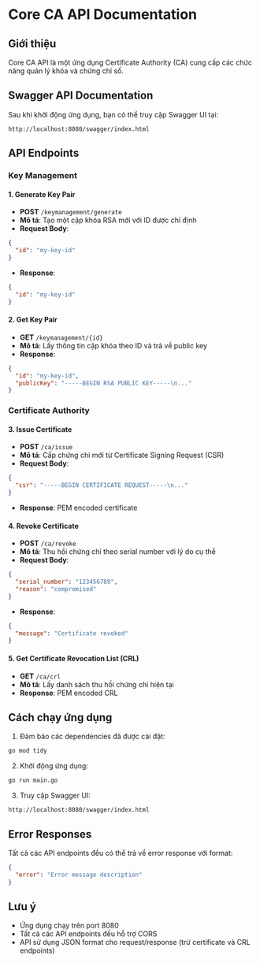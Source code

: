 # Core CA API Documentation

## Giới thiệu

Core CA API là một ứng dụng Certificate Authority (CA) cung cấp các chức năng quản lý khóa và chứng chỉ số.

## Swagger API Documentation

Sau khi khởi động ứng dụng, bạn có thể truy cập Swagger UI tại:

```
http://localhost:8080/swagger/index.html
```

## API Endpoints

### Key Management

#### 1. Generate Key Pair

- **POST** `/keymanagement/generate`
- **Mô tả**: Tạo một cặp khóa RSA mới với ID được chỉ định
- **Request Body**:

```json
{
  "id": "my-key-id"
}
```

- **Response**:

```json
{
  "id": "my-key-id"
}
```

#### 2. Get Key Pair

- **GET** `/keymanagement/{id}`
- **Mô tả**: Lấy thông tin cặp khóa theo ID và trả về public key
- **Response**:

```json
{
  "id": "my-key-id",
  "publicKey": "-----BEGIN RSA PUBLIC KEY-----\n..."
}
```

### Certificate Authority

#### 3. Issue Certificate

- **POST** `/ca/issue`
- **Mô tả**: Cấp chứng chỉ mới từ Certificate Signing Request (CSR)
- **Request Body**:

```json
{
  "csr": "-----BEGIN CERTIFICATE REQUEST-----\n..."
}
```

- **Response**: PEM encoded certificate

#### 4. Revoke Certificate

- **POST** `/ca/revoke`
- **Mô tả**: Thu hồi chứng chỉ theo serial number với lý do cụ thể
- **Request Body**:

```json
{
  "serial_number": "123456789",
  "reason": "compromised"
}
```

- **Response**:

```json
{
  "message": "Certificate revoked"
}
```

#### 5. Get Certificate Revocation List (CRL)

- **GET** `/ca/crl`
- **Mô tả**: Lấy danh sách thu hồi chứng chỉ hiện tại
- **Response**: PEM encoded CRL

## Cách chạy ứng dụng

1. Đảm bảo các dependencies đã được cài đặt:

```bash
go mod tidy
```

2. Khởi động ứng dụng:

```bash
go run main.go
```

3. Truy cập Swagger UI:

```
http://localhost:8080/swagger/index.html
```

## Error Responses

Tất cả các API endpoints đều có thể trả về error response với format:

```json
{
  "error": "Error message description"
}
```

## Lưu ý

- Ứng dụng chạy trên port 8080
- Tất cả các API endpoints đều hỗ trợ CORS
- API sử dụng JSON format cho request/response (trừ certificate và CRL endpoints)
